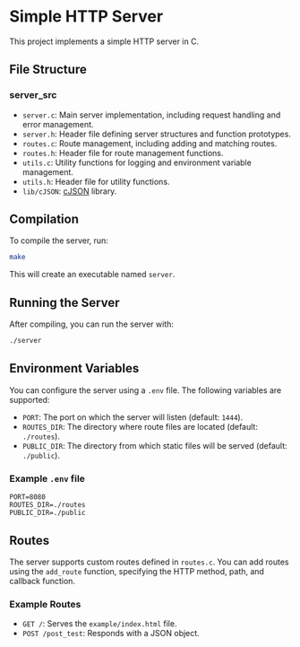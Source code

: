 # Simple HTTP Server

This project implements a simple HTTP server in C.

## File Structure

### server_src
  - `server.c`: Main server implementation, including request handling and error management.
  - `server.h`: Header file defining server structures and function prototypes.
  - `routes.c`: Route management, including adding and matching routes.
  - `routes.h`: Header file for route management functions.
  - `utils.c`: Utility functions for logging and environment variable management.
  - `utils.h`: Header file for utility functions.
  - `lib/cJSON`: [cJSON](https://github.com/DaveGamble/cJSON) library.

## Compilation

To compile the server, run:

```bash
make
```
This will create an executable named `server`.

## Running the Server

After compiling, you can run the server with:

```bash
./server
```


## Environment Variables

You can configure the server using a `.env` file. The following variables are supported:

- `PORT`: The port on which the server will listen (default: `1444`).
- `ROUTES_DIR`: The directory where route files are located (default: `./routes`).
- `PUBLIC_DIR`: The directory from which static files will be served (default: `./public`).

### Example `.env` file

```
PORT=8080
ROUTES_DIR=./routes
PUBLIC_DIR=./public
```

## Routes

The server supports custom routes defined in `routes.c`. You can add routes using the `add_route` function, specifying the HTTP method, path, and callback function.

### Example Routes

- `GET /`: Serves the `example/index.html` file.
- `POST /post_test`: Responds with a JSON object.
